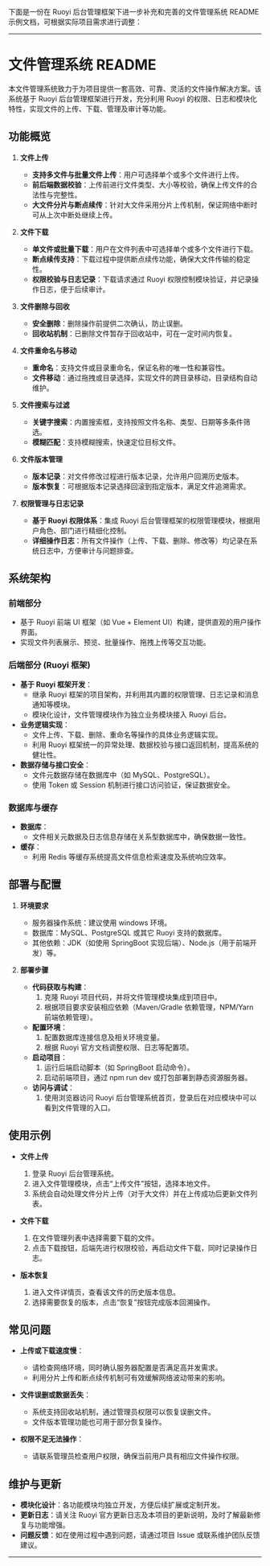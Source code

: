 下面是一份在 Ruoyi 后台管理框架下进一步补充和完善的文件管理系统 README 示例文档，可根据实际项目需求进行调整：

---

# 文件管理系统 README

本文件管理系统致力于为项目提供一套高效、可靠、灵活的文件操作解决方案。该系统基于 Ruoyi 后台管理框架进行开发，充分利用 Ruoyi 的权限、日志和模块化特性，实现文件的上传、下载、管理及审计等功能。

## 功能概览

1. **文件上传**
    - **支持多文件与批量文件上传**：用户可选择单个或多个文件进行上传。
    - **前后端数据校验**：上传前进行文件类型、大小等校验，确保上传文件的合法性与完整性。
    - **大文件分片与断点续传**：针对大文件采用分片上传机制，保证网络中断时可从上次中断处继续上传。

2. **文件下载**
    - **单文件或批量下载**：用户在文件列表中可选择单个或多个文件进行下载。
    - **断点续传支持**：下载过程中提供断点续传功能，确保大文件传输的稳定性。
    - **权限校验与日志记录**：下载请求通过 Ruoyi 权限控制模块验证，并记录操作日志，便于后续审计。

3. **文件删除与回收**
    - **安全删除**：删除操作前提供二次确认，防止误删。
    - **回收站机制**：已删除文件暂存于回收站中，可在一定时间内恢复。

4. **文件重命名与移动**
    - **重命名**：支持文件或目录重命名，保证名称的唯一性和兼容性。
    - **文件移动**：通过拖拽或目录选择，实现文件的跨目录移动，目录结构自动维护。

5. **文件搜索与过滤**
    - **关键字搜索**：内置搜索框，支持按照文件名称、类型、日期等多条件筛选。
    - **模糊匹配**：支持模糊搜索，快速定位目标文件。

6. **文件版本管理**
    - **版本记录**：对文件修改过程进行版本记录，允许用户回溯历史版本。
    - **版本恢复**：可根据版本记录选择回滚到指定版本，满足文件追溯需求。

7. **权限管理与日志记录**
    - **基于 Ruoyi 权限体系**：集成 Ruoyi 后台管理框架的权限管理模块，根据用户角色、部门进行精细化控制。
    - **详细操作日志**：所有文件操作（上传、下载、删除、修改等）均记录在系统日志中，方便审计与问题排查。

## 系统架构

### 前端部分
- 基于 Ruoyi 前端 UI 框架（如 Vue + Element UI）构建，提供直观的用户操作界面。
- 实现文件列表展示、预览、批量操作、拖拽上传等交互功能。

### 后端部分 (Ruoyi 框架)
- **基于 Ruoyi 框架开发**：
    - 继承 Ruoyi 框架的项目架构，并利用其内置的权限管理、日志记录和消息通知等模块。
    - 模块化设计，文件管理模块作为独立业务模块接入 Ruoyi 后台。
- **业务逻辑实现**：
    - 文件上传、下载、删除、重命名等操作的具体业务逻辑实现。
    - 利用 Ruoyi 框架统一的异常处理、数据校验与接口返回机制，提高系统的健壮性。
- **数据存储与接口安全**：
    - 文件元数据存储在数据库中（如 MySQL、PostgreSQL）。
    - 使用 Token 或 Session 机制进行接口访问验证，保证数据安全。

### 数据库与缓存
- **数据库**：
    - 文件相关元数据及日志信息存储在关系型数据库中，确保数据一致性。
- **缓存**：
    - 利用 Redis 等缓存系统提高文件信息检索速度及系统响应效率。

## 部署与配置

1. **环境要求**
    - 服务器操作系统：建议使用 windows 环境。
    - 数据库：MySQL、PostgreSQL 或其它 Ruoyi 支持的数据库。
    - 其他依赖：JDK（如使用 SpringBoot 实现后端）、Node.js（用于前端开发）等。

2. **部署步骤**
    - **代码获取与构建**：
        1. 克隆 Ruoyi 项目代码，并将文件管理模块集成到项目中。
        2. 根据项目要求安装相应依赖（Maven/Gradle 依赖管理，NPM/Yarn 前端依赖管理）。
    - **配置环境**：
        1. 配置数据库连接信息及相关环境变量。
        2. 根据 Ruoyi 官方文档调整权限、日志等配置项。
    - **启动项目**：
        1. 运行后端启动脚本（如 SpringBoot 启动命令）。
        2. 启动前端项目，通过 npm run dev 或打包部署到静态资源服务器。
    - **访问与调试**：
        1. 使用浏览器访问 Ruoyi 后台管理系统首页，登录后在对应模块中可以看到文件管理的入口。

## 使用示例

- **文件上传**
    1. 登录 Ruoyi 后台管理系统。
    2. 进入文件管理模块，点击“上传文件”按钮，选择本地文件。
    3. 系统会自动处理文件分片上传（对于大文件）并在上传成功后更新文件列表。

- **文件下载**
    1. 在文件管理列表中选择需要下载的文件。
    2. 点击下载按钮，后端先进行权限校验，再启动文件下载，同时记录操作日志。

- **版本恢复**
    1. 进入文件详情页，查看该文件的历史版本信息。
    2. 选择需要恢复的版本，点击“恢复”按钮完成版本回溯操作。

## 常见问题

- **上传或下载速度慢**：
    - 请检查网络环境，同时确认服务器配置是否满足高并发需求。
    - 利用分片上传和断点续传机制可有效缓解网络波动带来的影响。

- **文件误删或数据丢失**：
    - 系统支持回收站机制，通过管理员权限可以恢复误删文件。
    - 文件版本管理功能也可用于部分恢复操作。

- **权限不足无法操作**：
    - 请联系管理员检查用户权限，确保当前用户具有相应文件操作权限。

## 维护与更新

- **模块化设计**：各功能模块均独立开发，方便后续扩展或定制开发。
- **更新日志**：请关注 Ruoyi 官方更新日志及本项目的更新说明，及时了解最新修复与功能增强。
- **问题反馈**：如在使用过程中遇到问题，请通过项目 Issue 或联系维护团队反馈建议。

---

